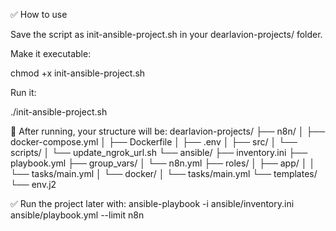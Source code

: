 ✅ How to use

Save the script as init-ansible-project.sh in your dearlavion-projects/ folder.

Make it executable:

chmod +x init-ansible-project.sh


Run it:

./init-ansible-project.sh

🧱 After running, your structure will be:
dearlavion-projects/
├── n8n/
│   ├── docker-compose.yml
│   ├── Dockerfile
│   ├── .env
│   ├── src/
│   └── scripts/
│       └── update_ngrok_url.sh
└── ansible/
├── inventory.ini
├── playbook.yml
├── group_vars/
│   └── n8n.yml
├── roles/
│   ├── app/
│   │   └── tasks/main.yml
│   └── docker/
│       └── tasks/main.yml
└── templates/
└── env.j2

✅ Run the project later with:
ansible-playbook -i ansible/inventory.ini ansible/playbook.yml --limit n8n